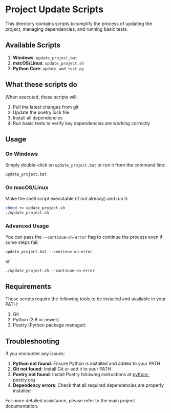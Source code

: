 # Project Update Scripts

This directory contains scripts to simplify the process of updating the project, managing dependencies, and running basic tests.

## Available Scripts

1. **Windows**: `update_project.bat`
2. **macOS/Linux**: `update_project.sh`
3. **Python Core**: `update_and_test.py`

## What these scripts do

When executed, these scripts will:

1. Pull the latest changes from git
2. Update the poetry lock file
3. Install all dependencies 
4. Run basic tests to verify key dependencies are working correctly

## Usage

### On Windows

Simply double-click on `update_project.bat` or run it from the command line:

```cmd
update_project.bat
```

### On macOS/Linux

Make the shell script executable (if not already) and run it:

```bash
chmod +x update_project.sh
./update_project.sh
```

### Advanced Usage

You can pass the `--continue-on-error` flag to continue the process even if some steps fail:

```
update_project.bat --continue-on-error
```

or

```
./update_project.sh --continue-on-error
```

## Requirements

These scripts require the following tools to be installed and available in your PATH:

1. Git
2. Python (3.8 or newer)
3. Poetry (Python package manager)

## Troubleshooting

If you encounter any issues:

1. **Python not found**: Ensure Python is installed and added to your PATH
2. **Git not found**: Install Git or add it to your PATH
3. **Poetry not found**: Install Poetry following instructions at [python-poetry.org](https://python-poetry.org/docs/#installation)
4. **Dependency errors**: Check that all required dependencies are properly installed

For more detailed assistance, please refer to the main project documentation. 